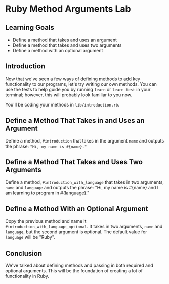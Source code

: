 # Ruby Method Arguments Lab

## Learning Goals

- Define a method that takes and uses an argument
- Define a method that takes and uses two arguments
- Define a method with an optional argument

## Introduction

Now that we've seen a few ways of defining methods to add key functionality to
our programs, let's try writing our own methods. You can use the
tests to help guide you by running `learn` or `learn test` in your terminal;
however, this will probably look familiar to you now.

You'll be coding your methods in `lib/introduction.rb`.

## Define a Method That Takes in and Uses an Argument

Define a method, `#introduction` that takes in the argument `name` and outputs
the phrase: `"Hi, my name is #{name}."`

## Define a Method That Takes and Uses Two Arguments

Define a method, `#introduction_with_language` that takes in two arguments,
`name` and `language` and outputs the phrase: "Hi, my name is #{name} and I am
learning to program in #{language}."

## Define a Method With an Optional Argument

Copy the previous method and name it `#introduction_with_language_optional`. It
takes in two arguments, `name` and `language`, but the second argument is
optional. The default value for `language` will be "Ruby".

## Conclusion

We've talked about defining methods and passing in both required and optional
arguments. This will be the foundation of creating a lot of functionality in
Ruby.
